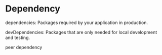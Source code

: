 # Dependency

dependencies: Packages required by your application in production.

devDependencies: Packages that are only needed for local development and testing.

peer dependency
